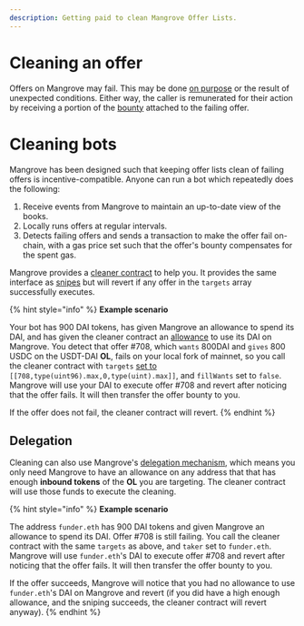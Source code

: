 ```yaml
---
description: Getting paid to clean Mangrove Offer Lists.
---
```


# Cleaning an offer

Offers on Mangrove may fail. This may be done [on purpose](../offer-making-strategies/taker-compensation.md) or the result of unexpected conditions. Either way, the caller is remunerated for their action by receiving a portion of the [bounty](../offer-maker/offer-bounty.md) attached to the failing offer.

# Cleaning bots

Mangrove has been designed such that keeping offer lists clean of failing offers is incentive-compatible. Anyone can run a bot which repeatedly does the following:

1. Receive events from Mangrove to maintain an up-to-date view of the books.
2. Locally runs offers at regular intervals.
3. Detects failing offers and sends a transaction to make the offer fail on-chain, with a gas price set such that the offer's bounty compensates for the spent gas.

Mangrove provides a [cleaner contract](https://github.com/giry-dev/mangrove/blob/master/packages/mangrove-solidity/contracts/periphery/MgvCleaner.sol) to help you. It provides the same interface as [snipes](./taker-order.md#offer-sniping) but will revert if any offer in the `targets` array successfully executes.



{% hint style="info" %}
**Example scenario**

Your bot has 900 DAI tokens, has given Mangrove an allowance to spend its DAI, and has given the cleaner contract an [allowance](./delegate-takers.md) to use its DAI on Mangrove. You detect that offer #708, which `wants` 800DAI and `gives` 800 USDC on the USDT-DAI **OL**, fails on your local fork of mainnet, so you call the cleaner contract with `targets` [set to](./taker-order.md#offer-sniping) `[[708,type(uint96).max,0,type(uint).max]]`, and `fillWants` set to `false`. Mangrove will use your DAI to execute offer #708 and revert after noticing that the offer fails. It will then transfer the offer bounty to you.

If the offer does not fail, the cleaner contract will revert.
{% endhint %}

## Delegation 
Cleaning can also use Mangrove's [delegation mechanism](./delegate-takers.md), which means you only need Mangrove to have an allowance on any address that that has enough **inbound tokens** of the **OL** you are targeting. The cleaner contract will use those funds to execute the cleaning.

{% hint style="info" %}
**Example scenario**

The address `funder.eth` has 900 DAI tokens and given Mangrove an allowance to spend its DAI. Offer #708 is still failing. You call the cleaner contract with the same `targets` as above, and `taker` set to `funder.eth`. Mangrove will use `funder.eth`'s DAI to execute offer #708 and revert after noticing that the offer fails. It will then transfer the offer bounty to you.

If the offer succeeds, Mangrove will notice that you had no allowance to use `funder.eth`'s DAI on Mangrove and revert (if you did have a high enough allowance, and the sniping succeeds, the cleaner contract will revert anyway).
{% endhint %}
